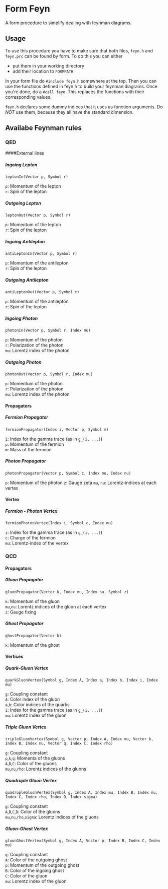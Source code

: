 # Form Feyn

A form procedure to simplify dealing with feynman diagrams.

## Usage

To use this procedure you have to make sure that both files, `feyn.h` and `feyn.prc` can be found by form.
To do this you can either
* put them in your working directory
* add their location to `FORMPATH`

In your form file do `#include feyn.h` somewhere at the top.
Then you can use the functions defined in feyn.h to build your feynman diagrams.
Once you're done, do a `#call feyn`.
This replaces the functions with their corresponding values.

`feyn.h` declares some dummy indices that it uses as function arguments.
Do *NOT* use them, because they all have the standard dimension.

## Availabe Feynman rules

### QED

####External lines

##### Ingoing Lepton
    leptonIn(Vector p, Symbol r)
`p`: Momentum of the lepton  
`r`: Spin of the lepton


##### Outgoing Lepton
    leptonOut(Vector p, Symbol r)
`p`: Momentum of the lepton  
`r`: Spin of the lepton

##### Ingoing Antilepton
    antiLeptonIn(Vector p, Symbol r)
`p`: Momentum of the antilepton  
`r`: Spin of the lepton

##### Outgoing Antilepton
    antiLeptonOut(Vector p, Symbol r)
`p`: Momentum of the antilepton  
`r`: Spin of the lepton

##### Ingoing Photon
    photonIn(Vector p, Symbol r, Index mu)
`p`:  Momentum of the photon  
`r`:  Polarization of the photon  
`mu`: Lorentz index of the photon

##### Outgoing Photon
    photonOut(Vector p, Symbol r, Index mu)
`p`:  Momentum of the photon  
`r`:  Polarization of the photon  
`mu`: Lorentz index of the photon


#### Propagators

##### Fermion Propagator
    fermionPropagator(Index i, Vector p, Symbol m)
`i`: Index for the gamma trace (as in `g_(i, ...)`)  
`p`: Momentum of the fermion  
`m`: Mass of the fermion

##### Photon Propagator
    photonPropagator(Vector p, Symbol z, Index mu, Index nu)
`p`:      Momentum of the photon
`z`:      Gauge zeta
`mu`, `nu`: Lorentz-indices at each vertex


#### Vertex

##### Fermion - Photon Vertex
    fermionPhotonVertex(Index i, Symbol c, Index mu)
`i`:  Index for the gamma trace (as in `g_(i, ...)`)  
`c`:  Charge of the fermion  
`mu`: Lorentz-index of the vertex




### QCD

#### Propagators

#####  Gluon Propagator
    gluonPropagator(Vector k, Index mu, Index nu, Symbol z)
`k`: Momentum of the gluon  
`mu`,`nu`: Lorentz indices of the gluon at each vertex  
`z`: Gauge fixing

##### Ghost Propagator
    ghostPropagator(Vector k)
`k`: Momentum of the ghost


#### Vertices

##### Quark-Gluon Vertex
    quarkGluonVertex(Symbol g, Index A, Index a, Index b, Index i, Index mu)
`g`:   Coupling constant  
`A`:   Color index of the gluon  
`a`,`b`: Color indices of the quarks  
`i`:   Index for the gamma trace (as in `g_(i, ...)`)  
`mu`:  Lorentz index of the gluon

##### Triple Gluon Vertex
    tripleGluonVertex(Symbol g, Vector p, Index A, Index mu, Vector k, Index B, Index nu, Vector q, Index C, Index rho)
`g`:         Coupling constant  
`p`,`k`,`q`:     Momenta of the gluons  
`A`,`B`,`C`:     Color of the gluons  
`mu`,`nu`,`rho`: Lorentz indices of the gluons  

##### Quadruple Gluon Vertex
    quadrupleGluonVertex(Symbol g, Index A, Index mu, Index B, Index nu, Index C, Index rho, Index D, Index sigma)
`g`:               Coupling constant  
`A`,`B`,`C`,`D`:         Color of the gluons  
`mu`,`nu`,`rho`,`sigma`: Lorentz indices of the gluons  

##### Gluon-Ghost Vertex
    gluonGhostVertex(Symbol g, Index A, Vector p, Index B, Index C, Index mu)
`g`:  Coupling constant  
`A`:  Color of the outgoing ghost  
`p`:  Momentum of the outgoing ghost  
`B`:  Color of the ingoing ghost  
`C`:  Color of the gluon  
`mu`: Lorentz index of the gluon
